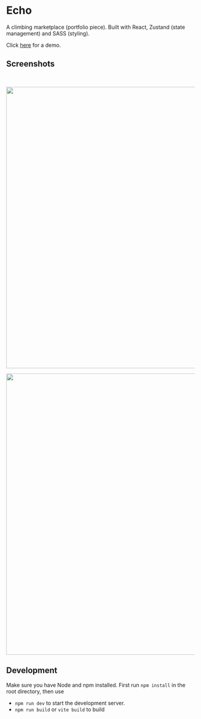 # Echo

A climbing marketplace (portfolio piece). Built with React, Zustand (state management) and SASS (styling).

Click <a href="http://chompaa.github.io/chompaa/echo/" target="_blank">here</a> for a demo.

## Screenshots
</br>
<p align=center>
  <img width=750 src="https://github.com/chompaa/echo/assets/26204416/4160ae13-0abb-410c-86e6-cb7f7aa944f7"></img>
</p>

<p align=center>
  <img width=750 src="https://github.com/chompaa/echo/assets/26204416/754be97b-dfc1-48db-ba49-bb7101da2e29"></img>
</p>

## Development

Make sure you have Node and npm installed. First run `npm install` in the root directory, then use

- `npm run dev` to start the development server.
- `npm run build` or `vite build` to build
